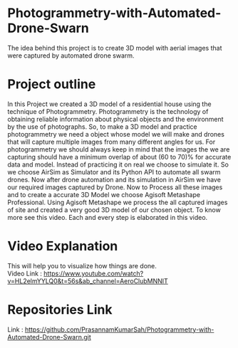 # Photogrammetry-with-Automated-Drone-Swarn
The idea behind this project is to create 3D model with aerial images that were captured by automated drone swarm.

# Project outline
In this Project we created a 3D model of a residential house using the technique of Photogrammetry. Photogrammetry is the technology of obtaining reliable information about physical objects and the environment by the use of photographs. So, to make a 3D model and practice photogrammetry we need a object whose model we will make and drones that will capture multiple images from many different angles for us. For photogrammetry we should always keep in mind that the images the we are capturing should have a minimum overlap of about (60 to 70)% for accurate data and model. Instead of practicing it on real we choose to simulate it. So we choose AirSim as Simulator and its Python API to automate all swarm drones. Now after drone automation and its simulation in AirSim we have our required images captured by Drone. Now to Process all these images and to create a accurate 3D Model we choose Agisoft Metashape Professional. Using Agisoft Metashape we process the all captured images of site and created a very good 3D model of our chosen object. To know more see this video. Each and every step is elaborated in this video.

# Video Explanation
This will help you to visualize how things are done. \
Video Link : https://www.youtube.com/watch?v=HL2elmYYLQ0&t=56s&ab_channel=AeroClubMNNIT

# Repositories Link
Link : https://github.com/PrasannamKumarSah/Photogrammetry-with-Automated-Drone-Swarn.git

